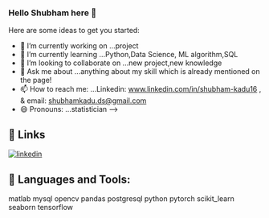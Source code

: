 ### Hello Shubham here 👋

Here are some ideas to get you started:

- 🔭 I’m currently working on ...project
- 🌱 I’m currently learning ...Python,Data Science, ML algorithm,SQL
- 👯 I’m looking to collaborate on ...new project,new knowledge
- 💬 Ask me about ...anything about my skill which is already mentioned on the page!
- 📫 How to reach me: ...Linkedin: www.linkedin.com/in/shubham-kadu16 , & email: shubhamkadu.ds@gmail.com
- 😄 Pronouns: ...statistician
-->
## 🔗 Links
[![linkedin](https://img.shields.io/badge/linkedin-0A66C2?style=for-the-badge&logo=linkedin&logoColor=white)](https://www.linkedin.com/in/shubham-kadu16)


## 🔗 Languages and Tools:
matlab mysql opencv pandas postgresql python pytorch scikit_learn seaborn tensorflow
